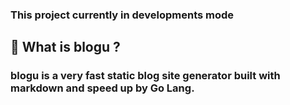 ### This project currently in developments mode

## 🤔 What is blogu ?

### blogu is a very fast static blog site generator built with markdown and speed up by Go Lang.
